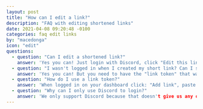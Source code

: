 ```yaml
---
layout: post
title: "How can I edit a link?"
description: "FAQ with editing shortened links"
date: 2021-04-08 09:20:48 -0100
categories: faq edit links
by: "macedonga"
icon: "edit"
questions:
  - question: "Can I edit a shortened link?"
    answer: 'Yes you can! Just login with Discord, click "Edit this link" and change all the things you want!'
  - question: "I wasn't logged in when I created my short link? Can I still edit it?"
    answer: 'Yes you can! But you need to have the "link token" that was given to you when you created a link, or you won\'t be able to edit it. But if you can prove to the moderators that the link you\'re trying to edit was made by you, you will get the link token, so you\'ll be able to edit it!'
  - question: "How do I use a link token?"
    answer: 'When logged in on your dashboard click: "Add link", paste the token in the textbox and click "Redeem link", and you\'ll be able to edit that link!'
  - question: "Why can I only use Discord to login?"
    answer: 'We only support Discord because that doesn't give us any of your personal information like e-mail or name and surname. We won\'t be supporting other login systems like Google, Twitter or Facebook. We don\'t want your data, because we would need bigger databases, and I don\'t really want to spend a lot of money for databases...'
---
```

